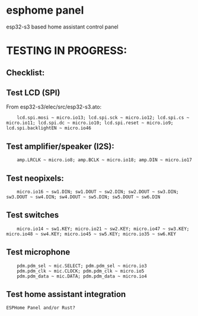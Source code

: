 # esphome panel
esp32-s3 based home assistant control panel

# TESTING IN PROGRESS:
## Checklist:

## Test LCD (SPI)
From esp32-s3/elec/src/esp32-s3.ato:
```
    lcd.spi.mosi ~ micro.io13; lcd.spi.sck ~ micro.io12; lcd.spi.cs ~ micro.io11; lcd.spi.dc ~ micro.io10; lcd.spi.reset ~ micro.io9; lcd.spi.backlightEN ~ micro.io46
```
## Test amplifier/speaker (I2S):
```
    amp.LRCLK ~ micro.io8; amp.BCLK ~ micro.io18; amp.DIN ~ micro.io17
```
## Test neopixels:
```
    micro.io16 ~ sw1.DIN; sw1.DOUT ~ sw2.DIN; sw2.DOUT ~ sw3.DIN; sw3.DOUT ~ sw4.DIN; sw4.DOUT ~ sw5.DIN; sw5.DOUT ~ sw6.DIN
```
## Test switches
```
    micro.io14 ~ sw1.KEY; micro.io21 ~ sw2.KEY; micro.io47 ~ sw3.KEY; micro.io48 ~ sw4.KEY; micro.io45 ~ sw5.KEY; micro.io35 ~ sw6.KEY
```

## Test microphone
```
    pdm.pdm_sel ~ mic.SELECT; pdm.pdm_sel ~ micro.io3
    pdm.pdm_clk ~ mic.CLOCK; pdm.pdm_clk ~ micro.io5
    pdm.pdm_data ~ mic.DATA; pdm.pdm_data ~ micro.io4
```
## Test home assistant integration
    ESPHome Panel and/or Rust?
